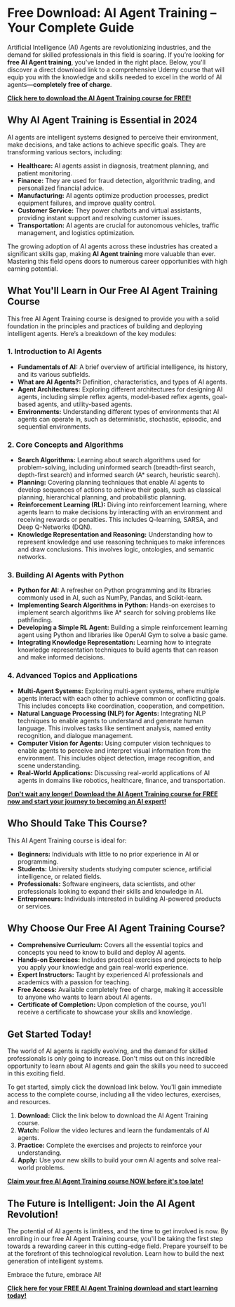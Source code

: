 # Free Download: AI Agent Training – Your Complete Guide

Artificial Intelligence (AI) Agents are revolutionizing industries, and the demand for skilled professionals in this field is soaring. If you’re looking for **free AI Agent training**, you've landed in the right place. Below, you'll discover a direct download link to a comprehensive Udemy course that will equip you with the knowledge and skills needed to excel in the world of AI agents—**completely free of charge**.

[**Click here to download the AI Agent Training course for FREE!**](https://udemywork.com/ai-agent-training)

## Why AI Agent Training is Essential in 2024

AI agents are intelligent systems designed to perceive their environment, make decisions, and take actions to achieve specific goals. They are transforming various sectors, including:

*   **Healthcare:** AI agents assist in diagnosis, treatment planning, and patient monitoring.
*   **Finance:** They are used for fraud detection, algorithmic trading, and personalized financial advice.
*   **Manufacturing:** AI agents optimize production processes, predict equipment failures, and improve quality control.
*   **Customer Service:** They power chatbots and virtual assistants, providing instant support and resolving customer issues.
*   **Transportation:** AI agents are crucial for autonomous vehicles, traffic management, and logistics optimization.

The growing adoption of AI agents across these industries has created a significant skills gap, making **AI Agent training** more valuable than ever. Mastering this field opens doors to numerous career opportunities with high earning potential.

## What You'll Learn in Our Free AI Agent Training Course

This free AI Agent Training course is designed to provide you with a solid foundation in the principles and practices of building and deploying intelligent agents. Here’s a breakdown of the key modules:

### 1. Introduction to AI Agents

*   **Fundamentals of AI:** A brief overview of artificial intelligence, its history, and its various subfields.
*   **What are AI Agents?:** Definition, characteristics, and types of AI agents.
*   **Agent Architectures:** Exploring different architectures for designing AI agents, including simple reflex agents, model-based reflex agents, goal-based agents, and utility-based agents.
*   **Environments:** Understanding different types of environments that AI agents can operate in, such as deterministic, stochastic, episodic, and sequential environments.

### 2. Core Concepts and Algorithms

*   **Search Algorithms:** Learning about search algorithms used for problem-solving, including uninformed search (breadth-first search, depth-first search) and informed search (A* search, heuristic search).
*   **Planning:** Covering planning techniques that enable AI agents to develop sequences of actions to achieve their goals, such as classical planning, hierarchical planning, and probabilistic planning.
*   **Reinforcement Learning (RL):** Diving into reinforcement learning, where agents learn to make decisions by interacting with an environment and receiving rewards or penalties. This includes Q-learning, SARSA, and Deep Q-Networks (DQN).
*   **Knowledge Representation and Reasoning:** Understanding how to represent knowledge and use reasoning techniques to make inferences and draw conclusions. This involves logic, ontologies, and semantic networks.

### 3. Building AI Agents with Python

*   **Python for AI:** A refresher on Python programming and its libraries commonly used in AI, such as NumPy, Pandas, and Scikit-learn.
*   **Implementing Search Algorithms in Python:** Hands-on exercises to implement search algorithms like A* search for solving problems like pathfinding.
*   **Developing a Simple RL Agent:** Building a simple reinforcement learning agent using Python and libraries like OpenAI Gym to solve a basic game.
*   **Integrating Knowledge Representation:** Learning how to integrate knowledge representation techniques to build agents that can reason and make informed decisions.

### 4. Advanced Topics and Applications

*   **Multi-Agent Systems:** Exploring multi-agent systems, where multiple agents interact with each other to achieve common or conflicting goals. This includes concepts like coordination, cooperation, and competition.
*   **Natural Language Processing (NLP) for Agents:** Integrating NLP techniques to enable agents to understand and generate human language. This involves tasks like sentiment analysis, named entity recognition, and dialogue management.
*   **Computer Vision for Agents:** Using computer vision techniques to enable agents to perceive and interpret visual information from the environment. This includes object detection, image recognition, and scene understanding.
*   **Real-World Applications:** Discussing real-world applications of AI agents in domains like robotics, healthcare, finance, and transportation.

[**Don't wait any longer! Download the AI Agent Training course for FREE now and start your journey to becoming an AI expert!**](https://udemywork.com/ai-agent-training)

## Who Should Take This Course?

This AI Agent Training course is ideal for:

*   **Beginners:** Individuals with little to no prior experience in AI or programming.
*   **Students:** University students studying computer science, artificial intelligence, or related fields.
*   **Professionals:** Software engineers, data scientists, and other professionals looking to expand their skills and knowledge in AI.
*   **Entrepreneurs:** Individuals interested in building AI-powered products or services.

## Why Choose Our Free AI Agent Training Course?

*   **Comprehensive Curriculum:** Covers all the essential topics and concepts you need to know to build and deploy AI agents.
*   **Hands-on Exercises:** Includes practical exercises and projects to help you apply your knowledge and gain real-world experience.
*   **Expert Instructors:** Taught by experienced AI professionals and academics with a passion for teaching.
*   **Free Access:** Available completely free of charge, making it accessible to anyone who wants to learn about AI agents.
*   **Certificate of Completion:** Upon completion of the course, you'll receive a certificate to showcase your skills and knowledge.

## Get Started Today!

The world of AI agents is rapidly evolving, and the demand for skilled professionals is only going to increase. Don't miss out on this incredible opportunity to learn about AI agents and gain the skills you need to succeed in this exciting field.

To get started, simply click the download link below. You'll gain immediate access to the complete course, including all the video lectures, exercises, and resources.

1.  **Download:** Click the link below to download the AI Agent Training course.
2.  **Watch:** Follow the video lectures and learn the fundamentals of AI agents.
3.  **Practice:** Complete the exercises and projects to reinforce your understanding.
4.  **Apply:** Use your new skills to build your own AI agents and solve real-world problems.

[**Claim your free AI Agent Training course NOW before it's too late!**](https://udemywork.com/ai-agent-training)

## The Future is Intelligent: Join the AI Agent Revolution!

The potential of AI agents is limitless, and the time to get involved is now. By enrolling in our free AI Agent Training course, you'll be taking the first step towards a rewarding career in this cutting-edge field. Prepare yourself to be at the forefront of this technological revolution. Learn how to build the next generation of intelligent systems.

Embrace the future, embrace AI!

[**Click here for your FREE AI Agent Training download and start learning today!**](https://udemywork.com/ai-agent-training)
